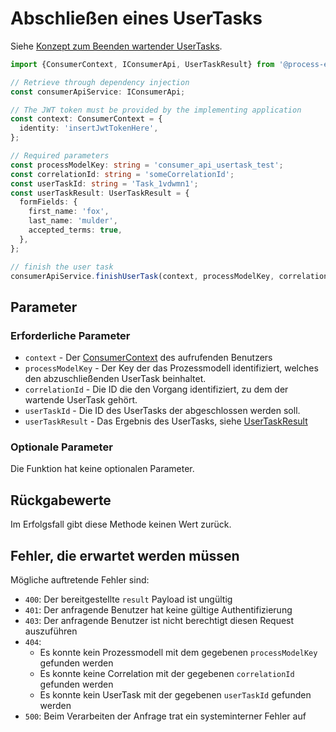 # Abschließen eines UserTasks

Siehe [Konzept zum Beenden wartender UserTasks](../../../../api/consumer_api/tasks/finish-user-task.md).

```TypeScript
import {ConsumerContext, IConsumerApi, UserTaskResult} from '@process-engine/consumer_api_contracts';

// Retrieve through dependency injection
const consumerApiService: IConsumerApi;

// The JWT token must be provided by the implementing application
const context: ConsumerContext = {
  identity: 'insertJwtTokenHere',
};

// Required parameters
const processModelKey: string = 'consumer_api_usertask_test';
const correlationId: string = 'someCorrelationId';
const userTaskId: string = 'Task_1vdwmn1';
const userTaskResult: UserTaskResult = {
  formFields: {
    first_name: 'fox',
    last_name: 'mulder',
    accepted_terms: true,
  },
};

// finish the user task
consumerApiService.finishUserTask(context, processModelKey, correlationId, userTaskId, userTaskResult);
```

## Parameter

### Erforderliche Parameter

* `context` - Der [ConsumerContext](./public_api.md#consumercontext) des aufrufenden Benutzers
* `processModelKey` - Der Key der das Prozessmodell identifiziert, welches
  den abzuschließenden UserTask beinhaltet.
* `correlationId` - Die ID die den Vorgang identifiziert, zu dem der wartende
  UserTask gehört.
* `userTaskId` - Die ID des UserTasks der abgeschlossen werden soll.
* `userTaskResult` -  Das Ergebnis des UserTasks, siehe [UserTaskResult](./public_api.md#usertaskresult)

### Optionale Parameter

Die Funktion hat keine optionalen Parameter.

## Rückgabewerte

Im Erfolgsfall gibt diese Methode keinen Wert zurück.

## Fehler, die erwartet werden müssen

Mögliche auftretende Fehler sind:
- `400`: Der bereitgestellte `result` Payload ist ungültig
- `401`: Der anfragende Benutzer hat keine gültige Authentifizierung
- `403`: Der anfragende Benutzer ist nicht berechtigt diesen Request auszuführen
- `404`:
  - Es konnte kein Prozessmodell mit dem gegebenen `processModelKey`
    gefunden werden
  - Es konnte keine Correlation mit der gegebenen `correlationId`
    gefunden werden
  - Es konnte kein UserTask mit der gegebenen `userTaskId`
    gefunden werden
- `500`: Beim Verarbeiten der Anfrage trat ein systeminterner Fehler auf

